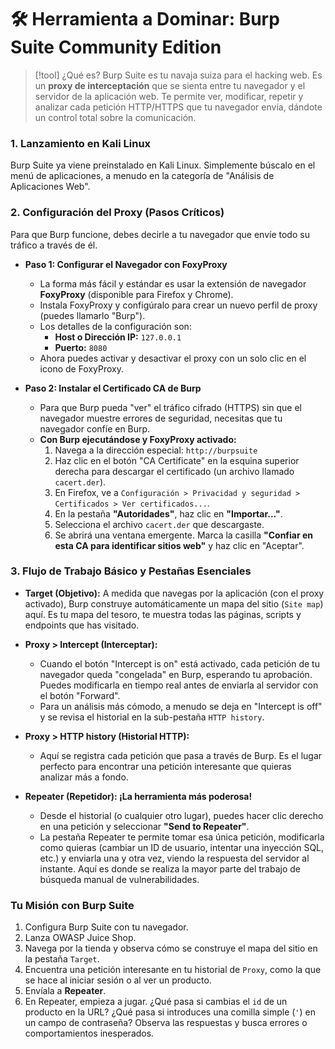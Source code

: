 # 🛠️ Herramienta a Dominar: Burp Suite Community Edition

> [!tool] ¿Qué es?
> Burp Suite es tu navaja suiza para el hacking web. Es un **proxy de interceptación** que se sienta entre tu navegador y el servidor de la aplicación web. Te permite ver, modificar, repetir y analizar cada petición HTTP/HTTPS que tu navegador envía, dándote un control total sobre la comunicación.

### 1. Lanzamiento en Kali Linux

Burp Suite ya viene preinstalado en Kali Linux. Simplemente búscalo en el menú de aplicaciones, a menudo en la categoría de "Análisis de Aplicaciones Web".

### 2. Configuración del Proxy (Pasos Críticos)

Para que Burp funcione, debes decirle a tu navegador que envíe todo su tráfico a través de él.

-   **Paso 1: Configurar el Navegador con FoxyProxy**
    -   La forma más fácil y estándar es usar la extensión de navegador **FoxyProxy** (disponible para Firefox y Chrome).
    -   Instala FoxyProxy y configúralo para crear un nuevo perfil de proxy (puedes llamarlo "Burp").
    -   Los detalles de la configuración son:
        -   **Host o Dirección IP:** `127.0.0.1`
        -   **Puerto:** `8080`
    -   Ahora puedes activar y desactivar el proxy con un solo clic en el icono de FoxyProxy.

-   **Paso 2: Instalar el Certificado CA de Burp**
    -   Para que Burp pueda "ver" el tráfico cifrado (HTTPS) sin que el navegador muestre errores de seguridad, necesitas que tu navegador confíe en Burp.
    -   **Con Burp ejecutándose y FoxyProxy activado:**
        1.  Navega a la dirección especial: `http://burpsuite`
        2.  Haz clic en el botón "CA Certificate" en la esquina superior derecha para descargar el certificado (un archivo llamado `cacert.der`).
        3.  En Firefox, ve a `Configuración > Privacidad y seguridad > Certificados > Ver certificados...`.
        4.  En la pestaña **"Autoridades"**, haz clic en **"Importar..."**.
        5.  Selecciona el archivo `cacert.der` que descargaste.
        6.  Se abrirá una ventana emergente. Marca la casilla **"Confiar en esta CA para identificar sitios web"** y haz clic en "Aceptar".

### 3. Flujo de Trabajo Básico y Pestañas Esenciales

-   **Target (Objetivo):** A medida que navegas por la aplicación (con el proxy activado), Burp construye automáticamente un mapa del sitio (`Site map`) aquí. Es tu mapa del tesoro, te muestra todas las páginas, scripts y endpoints que has visitado.

-   **Proxy > Intercept (Interceptar):**
    -   Cuando el botón "Intercept is on" está activado, cada petición de tu navegador queda "congelada" en Burp, esperando tu aprobación. Puedes modificarla en tiempo real antes de enviarla al servidor con el botón "Forward".
    -   Para un análisis más cómodo, a menudo se deja en "Intercept is off" y se revisa el historial en la sub-pestaña `HTTP history`.

-   **Proxy > HTTP history (Historial HTTP):**
    -   Aquí se registra cada petición que pasa a través de Burp. Es el lugar perfecto para encontrar una petición interesante que quieras analizar más a fondo.

-   **Repeater (Repetidor): ¡La herramienta más poderosa!**
    -   Desde el historial (o cualquier otro lugar), puedes hacer clic derecho en una petición y seleccionar **"Send to Repeater"**.
    -   La pestaña Repeater te permite tomar esa única petición, modificarla como quieras (cambiar un ID de usuario, intentar una inyección SQL, etc.) y enviarla una y otra vez, viendo la respuesta del servidor al instante. Aquí es donde se realiza la mayor parte del trabajo de búsqueda manual de vulnerabilidades.

### Tu Misión con Burp Suite
1.  Configura Burp Suite con tu navegador.
2.  Lanza OWASP Juice Shop.
3.  Navega por la tienda y observa cómo se construye el mapa del sitio en la pestaña `Target`.
4.  Encuentra una petición interesante en tu historial de `Proxy`, como la que se hace al iniciar sesión o al ver un producto.
5.  Envíala a **Repeater**.
6.  En Repeater, empieza a jugar. ¿Qué pasa si cambias el `id` de un producto en la URL? ¿Qué pasa si introduces una comilla simple (`'`) en un campo de contraseña? Observa las respuestas y busca errores o comportamientos inesperados.
